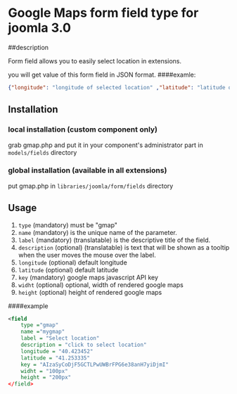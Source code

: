 Google Maps form field type for joomla 3.0
====================



##description 

Form field allows you to easily select location in extensions. 

you will get value of this form field in JSON format.
####examle:

```json
{"longitude": "longitude of selected location" ,"latitude": "latitude of selected location" ,"address":"address of selected location in english"}
```




## Installation



### local installation (custom component only)

grab gmap.php and put it in your component's administrator part in `models/fields` directory

### global installation (available in all extensions)
put gmap.php in `libraries/joomla/form/fields` directory

## Usage

1. `type` (mandatory) must be "gmap"
2. `name` (mandatory) is the unique name of the parameter.
3. `label` (mandatory) (translatable) is the descriptive title of the field.
4. `description` (optional) (translatable) is text that will be shown as a tooltip when the user moves the mouse over the label.
5. `longitude` (optional) default longitude
6. `latitude` (optional) default latitude
7. `key` (mandatory) google maps javascript API key
8. `widht` (optional) optional, width of rendered google maps
9. `height` (optional) height of rendered google maps

####example

```xml
<field
    type ="gmap" 
    name ="mygmap" 
    label = "Select location" 
    description = "click to select location"
    longitude = "40.423452" 
    latitude = "41.253335"  
    key = "AIzaSyCoDjF5GCTLPwUWBrFPG6e38anH7yiDjmI"
    widht = "100px" 
    height = "200px" 
</field>
```

